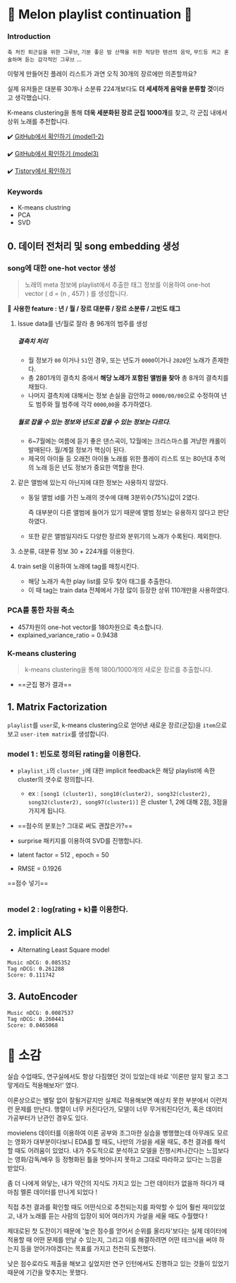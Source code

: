 # :melon: Melon playlist continuation :musical_note:



### Introduction

`축 처진 퇴근길을 위한 그루브`, `기분 좋은 밤 산책을 위한 적당한 텐션의 음악`, `무드등 켜고 혼술하며 듣는 감각적인 그루브` ...

이렇게 만들어진 플레이 리스트가 과연 오직 30개의 장르에만 의존할까요?

실제 유저들은 대분류 30개나 소분류 224개보다도 **더 세세하게 음악을 분류할 것**이라고 생각했습니다.

K-means clustering을 통해 **더욱 세분화된 장르 군집 1000개**를 찾고, 각 군집 내에서 상위 노래를 추천합니다.



:heavy_check_mark: [GitHub에서 확인하기 (model1-2) ](https://github.com/haeuuu/RecSys-For-Melon-playlist-continuation)

:heavy_check_mark: [GitHub에서 확인하기 (model3) ](https://github.com/haeuuu/RecSys-For-Melon-playlist-continuation2)

:heavy_check_mark: [Tistory에서 확인하기](https://hhhaeuuu.tistory.com/111?category=941513)



### Keywords

- K-means clustring
- PCA
- SVD

 

## 0. 데이터 전처리 및 song embedding 생성



### song에 대한 one-hot vector 생성

> 노래의 meta 정보에 playlist에서 추출한 태그 정보를 이용하여 one-hot vector ( d = (n , 457) ) 를 생성합니다.



:green_heart: **사용한 feature : 년 / 월 / 장르 대분류 / 장르 소분류 / 고빈도 태그**

1. Issue data를 년/월로 잘라 총 96개의 범주를 생성

   ##### 결측치 처리

   - 월 정보가 `00` 이거나 `51`인 경우, 또는 년도가 `0000`이거나 `2020`인 노래가 존재한다.
   - 총 2801개의 결측치 중에서 **해당 노래가 포함된 앨범을 찾아** 총 8개의 결측치를 채웠다.
   - 나머지 결측치에 대해서는 정보 손실을 감안하고 `0000/00/00`으로 수정하여 년도 범주와 월 범주에 각각 `0000`,`00`을 추가하였다.

   ##### 월로 잡을 수 있는 정보와 년도로 잡을 수 있는 정보는 다르다.

   - 6~7월에는 여름에 듣기 좋은 댄스곡이, 12월에는 크리스마스를 겨냥한 캐롤이 발매된다. 월/계절 정보가 핵심이 된다.
   - 제국의 아이들 등 오래전 아이돌 노래를 위한 플레이 리스트 또는 80년대 추억의 노래 등은 년도 정보가 중요한 역할을 한다.

2. 같은 앨범에 있는지 아닌지에 대한 정보는 사용하지 않았다.

   - 동일 앨범 id를 가진 노래의 갯수에 대해 3분위수(75%)값이 2였다.

     즉 대부분이 다른 앨범에 들어가 있기 때문에 앨범 정보는 유용하지 않다고 판단하였다.

   - 또한 같은 앨범일지라도 다양한 장르와 분위기의 노래가 수록된다. 제외한다.

3. 소분류, 대분류 정보 30 + 224개를 이용한다.

4. train set을 이용하여 노래에 tag를 매칭시킨다.

   * 해당 노래가 속한 play list를 모두 찾아 태그를 추출한다.
   * 이 때 tag는 train data 전체에서 가장 많이 등장한 상위 110개만을 사용하였다.



### PCA를 통한 차원 축소

* 457차원의 one-hot vector를 180차원으로 축소합니다.
* explained_variance_ratio = 0.9438



### K-means clustering

> k-means clustering을 통해 1800/1000개의 새로운 장르를 추출합니다.

* ==군집 평가 결과==



## 1. Matrix Factorization

`playlist`를 `user`로, k-means clustering으로 얻어낸 새로운 장르(군집)을 `item`으로 보고 `user-item matrix`를 생성합니다.



### model 1 : 빈도로 정의된 rating을 이용한다.

* `playlist_i`의 `cluster_j`에 대한 implicit feedback은 해당 playlist에 속한 cluster의 갯수로 정의합니다.
  * ex : `[song1 (cluster1), song10(cluster2), song32(cluster2), song32(cluster2), song97(cluster1)]` 은 cluster 1, 2에 대해 2점, 3점을 가지게 됩니다.
* ==점수의 분포는? 그대로 써도 괜찮은가?==



* surprise 패키지를 이용하여 SVD를 진행합니다.

* latent factor = 512 , epoch = 50
* RMSE = 0.1926



==점수 넣기==

```

```



### model 2 : log(rating + k)를 이용한다.





## 2. implicit ALS

* Alternating Least Square model



```
Music nDCG: 0.085352
Tag nDCG: 0.261288
Score: 0.111742
```



## 3. AutoEncoder



```
Music nDCG: 0.0087537
Tag nDCG: 0.260441
Score: 0.0465068
```



# :art: 소감

실습 수업때도, 연구실에서도 항상 다짐했던 것이 있었는데 바로 '이론만 알지 말고 조그맣게라도 적용해보자!' 였다.

이론상으로는 별탈 없이 잘될거같지만 실제로 적용해보면 예상치 못한 부분에서 이런저런 문제를 만난다. 행렬이 너무 커진다던가, 모델이 너무 무거워진다던가, 혹은 데이터 가공부터가 난관인 경우도 있다.

movielens 데이터를 이용하여 이론 공부와 조그마한 실습을 병행했는데 아무래도 모르는 영화가 대부분이다보니 EDA를 할 때도, 나만의 가설을 세울 때도, 추천 결과를 해석할 때도 어려움이 있었다. 내가 주도적으로 분석하고 모델을 진행시켜나간다는 느낌보다는 영화/감독/배우 등 정형화된 틀을 벗어나지 못하고 그대로 따라하고 있다는 느낌을 받았다.

좀 더 나에게 와닿는, 내가 약간의 지식도 가지고 있는 그런 데이터가 없을까 하다가 때마침 멜론 데이터를 만나게 되었다 !

직접 추천 결과를 확인할 때도 어떤식으로 추천되는지를 파악할 수 있어 훨씬 재미있었고, 내가 노래를 듣는 사람의 입장이 되어 여러가지 가설을 세울 때도 수월했다 !

제대로된 첫 도전이기 때문에 '높은 점수를 얻어서 순위를 올리자'보다는 실제 데이터에 적용할 때 어떤 문제를 만날 수 있는지, 그리고 이를 해결하려면 어떤 테크닉을 써야 하는지 등을 얻어가야겠다는 목표를 가지고 천천히 도전했다.

낮은 점수로라도 제출을 해보고 싶었지만 연구 인턴에서도 진행하고 있는 것들이 있었기 때문에 기간을 맞추지는 못했다.
